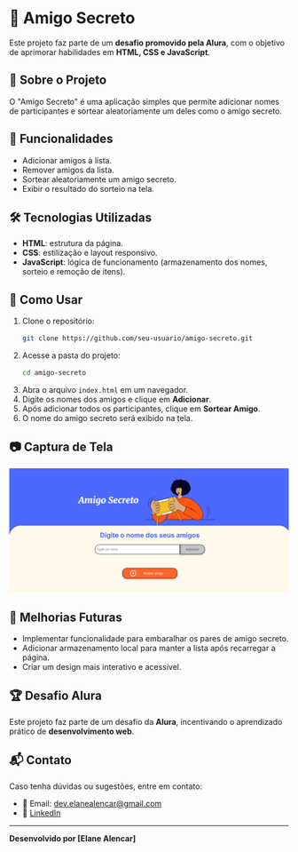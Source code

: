 # 🎁 Amigo Secreto

Este projeto faz parte de um **desafio promovido pela Alura**, com o objetivo de aprimorar habilidades em **HTML, CSS e JavaScript**.

## 📌 Sobre o Projeto

O "Amigo Secreto" é uma aplicação simples que permite adicionar nomes de participantes e sortear aleatoriamente um deles como o amigo secreto.

## 🚀 Funcionalidades

- Adicionar amigos à lista.
- Remover amigos da lista.
- Sortear aleatoriamente um amigo secreto.
- Exibir o resultado do sorteio na tela.

## 🛠️ Tecnologias Utilizadas

- **HTML**: estrutura da página.
- **CSS**: estilização e layout responsivo.
- **JavaScript**: lógica de funcionamento (armazenamento dos nomes, sorteio e remoção de itens).

## 📄 Como Usar

1. Clone o repositório:
   ```bash
   git clone https://github.com/seu-usuario/amigo-secreto.git
   ```
2. Acesse a pasta do projeto:
   ```bash
   cd amigo-secreto
   ```
3. Abra o arquivo `index.html` em um navegador.
4. Digite os nomes dos amigos e clique em **Adicionar**.
5. Após adicionar todos os participantes, clique em **Sortear Amigo**.
6. O nome do amigo secreto será exibido na tela.

## 📷 Captura de Tela

![Amigo Secreto](https://github.com/elanealencar/challenge-amigo-secreto/blob/main/assets/preview.png)

## 🔧 Melhorias Futuras

- Implementar funcionalidade para embaralhar os pares de amigo secreto.
- Adicionar armazenamento local para manter a lista após recarregar a página.
- Criar um design mais interativo e acessível.

## 🏆 Desafio Alura

Este projeto faz parte de um desafio da **Alura**, incentivando o aprendizado prático de **desenvolvimento web**.

## 📬 Contato
Caso tenha dúvidas ou sugestões, entre em contato:
- 📧 Email: dev.elanealencar@gmail.com
- 🔗 [LinkedIn](https://www.linkedin.com/in/elanealencar)

---

**Desenvolvido por [Elane Alencar]**

